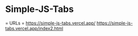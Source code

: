 # Simple-JS-Tabs
= URLs =
https://simple-js-tabs.vercel.app/
https://simple-js-tabs.vercel.app/index2.html
